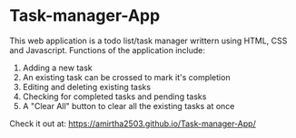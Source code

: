 # Task-manager-App
This web application is a todo list/task manager writtern using HTML, CSS and Javascript. 
Functions of the application include:
  1) Adding a new task
  2) An existing task can be crossed to mark it's completion
  3) Editing and deleting existing tasks
  4) Checking for completed tasks and pending tasks
  5) A "Clear All" button to clear all the existing tasks at once

Check it out at: https://amirtha2503.github.io/Task-manager-App/
